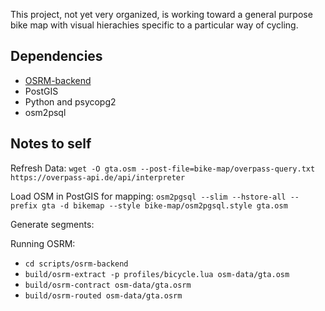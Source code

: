 This project, not yet very organized, is working toward a general purpose bike map with visual hierachies specific to a particular way of cycling. 

## Dependencies ##
- [OSRM-backend](https://github.com/Project-OSRM/osrm-backend)
- PostGIS
- Python and psycopg2
- osm2psql

## Notes to self ##
Refresh Data:
`wget -O gta.osm --post-file=bike-map/overpass-query.txt https://overpass-api.de/api/interpreter`

Load OSM in PostGIS for mapping: 
`osm2pgsql --slim --hstore-all --prefix gta -d bikemap --style bike-map/osm2pgsql.style gta.osm`

Generate segments:


Running OSRM:

- `cd scripts/osrm-backend`
- `build/osrm-extract -p profiles/bicycle.lua osm-data/gta.osm`
- `build/osrm-contract osm-data/gta.osrm`
- `build/osrm-routed osm-data/gta.osrm`
